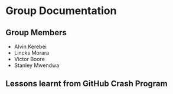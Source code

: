 # Group Documentation
## Group Members

- Alvin Kerebei
- Lincks Morara
- Victor Boore
- Stanley Mwendwa

## Lessons learnt from GitHub Crash Program